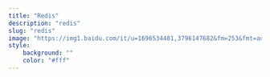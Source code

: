 ```yaml
---
title: "Redis"
description: "redis"
slug: "redis"
image: "https://img1.baidu.com/it/u=1696534481,3796147682&fm=253&fmt=auto&app=138&f=JPEG?w=800&h=500"
style:
    background: ""
    color: "#fff"
---
```

